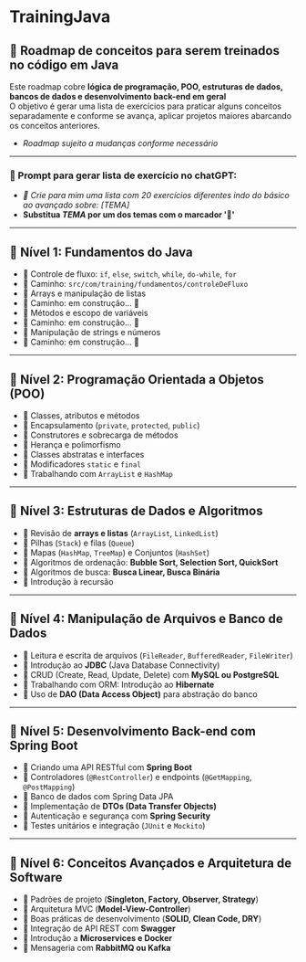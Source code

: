 # TrainingJava
## **📌 Roadmap de conceitos para serem treinados no código em Java**
Este roadmap cobre **lógica de programação, POO, estruturas de dados, bancos de dados e desenvolvimento back-end em geral**    
O objetivo é gerar uma lista de exercícios para praticar alguns conceitos separadamente e conforme se avança, aplicar projetos
maiores abarcando os conceitos anteriores.   

- *Roadmap sujeito a mudanças conforme necessário*
---

### **🤖 Prompt para gerar lista de exercício no chatGPT:**    
- *📝 Crie para mim uma lista com 20 exercícios diferentes indo do básico ao avançado sobre:
  [TEMA]*
- **Substitua *TEMA* por um dos temas com o marcador '🔹'**

---

## **📌 Nível 1: Fundamentos do Java**
- 🔹 Controle de fluxo: `if`, `else`, `switch`, `while`, `do-while`, `for`
- 📁 Caminho: `src/com/training/fundamentos/controleDeFluxo`
- 🔹 Arrays e manipulação de listas
- 📁 Caminho: em construção... 🚧
- 🔹 Métodos e escopo de variáveis
- 📁 Caminho: em construção... 🚧
- 🔹 Manipulação de strings e números
- 📁 Caminho: em construção... 🚧

---

## **📌 Nível 2: Programação Orientada a Objetos (POO)**
- 🔹 Classes, atributos e métodos
- 🔹 Encapsulamento (`private`, `protected`, `public`)
- 🔹 Construtores e sobrecarga de métodos
- 🔹 Herança e polimorfismo
- 🔹 Classes abstratas e interfaces
- 🔹 Modificadores `static` e `final`
- 🔹 Trabalhando com `ArrayList` e `HashMap`

---

## **📌 Nível 3: Estruturas de Dados e Algoritmos**
- 🔹 Revisão de **arrays e listas** (`ArrayList`, `LinkedList`)
- 🔹 Pilhas (`Stack`) e filas (`Queue`)
- 🔹 Mapas (`HashMap`, `TreeMap`) e Conjuntos (`HashSet`)
- 🔹 Algoritmos de ordenação: **Bubble Sort, Selection Sort, QuickSort**
- 🔹 Algoritmos de busca: **Busca Linear, Busca Binária**
- 🔹 Introdução à recursão

---

## **📌 Nível 4: Manipulação de Arquivos e Banco de Dados**
- 🔹 Leitura e escrita de arquivos (`FileReader`, `BufferedReader`, `FileWriter`)
- 🔹 Introdução ao **JDBC** (Java Database Connectivity)
- 🔹 CRUD (Create, Read, Update, Delete) com **MySQL ou PostgreSQL**
- 🔹 Trabalhando com ORM: Introdução ao **Hibernate**
- 🔹 Uso de **DAO (Data Access Object)** para abstração do banco

---

## **📌 Nível 5: Desenvolvimento Back-end com Spring Boot**
- 🔹 Criando uma API RESTful com **Spring Boot**
- 🔹 Controladores (`@RestController`) e endpoints (`@GetMapping`, `@PostMapping`)
- 🔹 Banco de dados com Spring Data JPA
- 🔹 Implementação de **DTOs (Data Transfer Objects)**
- 🔹 Autenticação e segurança com **Spring Security**
- 🔹 Testes unitários e integração (`JUnit` e `Mockito`)

---

## **📌 Nível 6: Conceitos Avançados e Arquitetura de Software**
- 🔹 Padrões de projeto (**Singleton, Factory, Observer, Strategy**)
- 🔹 Arquitetura MVC (**Model-View-Controller**)
- 🔹 Boas práticas de desenvolvimento (**SOLID, Clean Code, DRY**)
- 🔹 Integração de API REST com **Swagger**
- 🔹 Introdução a **Microservices e Docker**
- 🔹 Mensageria com **RabbitMQ ou Kafka**
